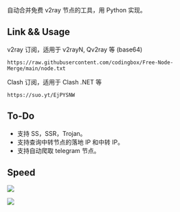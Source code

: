 自动合并免费 v2ray 节点的工具，用 Python 实现。

## Link && Usage

v2ray 订阅，适用于 v2rayN, Qv2ray 等 (base64)

```
https://raw.githubusercontent.com/codingbox/Free-Node-Merge/main/node.txt
```

Clash 订阅，适用于 Clash .NET 等

```
https://suo.yt/EjPYSNW
```

## To-Do

- 支持 SS，SSR，Trojan。
- 支持查询中转节点的落地 IP 和中转 IP。
- 支持自动爬取 telegram 节点。

## Speed

![](https://bu.dusays.com/2021/09/07/d181a7d1ab093.PNG)

![](https://bu.dusays.com/2021/09/07/9bdda546eeb40.PNG)
